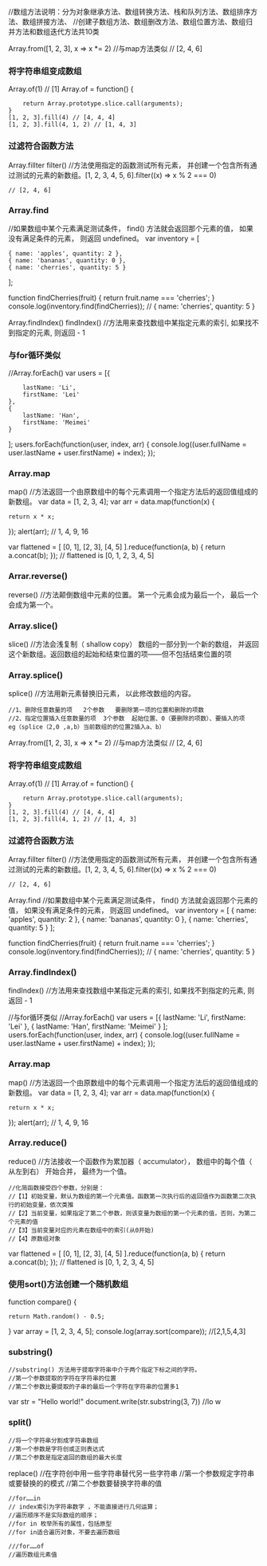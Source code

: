 //数组方法说明：分为对象继承方法、数组转换方法、栈和队列方法、数组排序方法、数组拼接方法、
//创建子数组方法、数组删改方法、数组位置方法、数组归并方法和数组迭代方法共10类

Array.from([1, 2, 3], x => x *= 2) //与map方法类似
    // [2, 4, 6]
### 将字符串组变成数组

Array.of(1) // [1]
Array.of = function() {

        return Array.prototype.slice.call(arguments);
    }
    [1, 2, 3].fill(4) // [4, 4, 4]
    [1, 2, 3].fill(4, 1, 2) // [1, 4, 3]

### 过滤符合函数方法

Array.fillter
filter() //方法使用指定的函数测试所有元素， 并创建一个包含所有通过测试的元素的新数组。[1, 2, 3, 4, 5, 6].filter((x) => x % 2 === 0)

    // [2, 4, 6]


### Array.find 

//如果数组中某个元素满足测试条件， find() 方法就会返回那个元素的值， 如果没有满足条件的元素， 则返回 undefined。
var inventory = [

    { name: 'apples', quantity: 2 },
    { name: 'bananas', quantity: 0 },
    { name: 'cherries', quantity: 5 }
];

function findCherries(fruit) {
    return fruit.name === 'cherries';
}
console.log(inventory.find(findCherries)); // { name: 'cherries', quantity: 5 }


Array.findIndex()
findIndex() //方法用来查找数组中某指定元素的索引, 如果找不到指定的元素, 则返回 - 1

### 与for循环类似

//Array.forEach()
var users = [{

        lastName: 'Li',
        firstName: 'Lei'
    },
    {
        lastName: 'Han',
        firstName: 'Meimei'
    }
];
users.forEach(function(user, index, arr) {
    console.log((user.fullName = user.lastName + user.firstName) + index);
});

### Array.map

map() //方法返回一个由原数组中的每个元素调用一个指定方法后的返回值组成的新数组。
var data = [1, 2, 3, 4];
var arr = data.map(function(x) {

    return x * x;
});
alert(arr); // 1, 4, 9, 16


var flattened = [
    [0, 1],
    [2, 3],
    [4, 5]
].reduce(function(a, b) {
    return a.concat(b);
});
// flattened is [0, 1, 2, 3, 4, 5]

### Arrar.reverse()

reverse() //方法颠倒数组中元素的位置。 第一个元素会成为最后一个， 最后一个会成为第一个。

### Array.slice()

slice() //方法会浅复制（ shallow copy） 数组的一部分到一个新的数组， 并返回这个新数组。返回数组的起始和结束位置的项——但不包括结束位置的项

### Array.splice()

splice() //方法用新元素替换旧元素， 以此修改数组的内容。

    //1、删除任意数量的项   2个参数   要删除第一项的位置和删除的项数
    //2、指定位置插入任意数量的项  3个参数  起始位置、0（要删除的项数）、要插入的项   eg（splice（2,0 ,a,b）当前数组的的位置2插入a、b）
Array.from([1, 2, 3], x => x *= 2) //与map方法类似
    // [2, 4, 6]
### 将字符串组变成数组

Array.of(1) // [1]
Array.of = function() {

        return Array.prototype.slice.call(arguments);
    }
    [1, 2, 3].fill(4) // [4, 4, 4]
    [1, 2, 3].fill(4, 1, 2) // [1, 4, 3]

### 过滤符合函数方法

Array.fillter
filter() //方法使用指定的函数测试所有元素， 并创建一个包含所有通过测试的元素的新数组。[1, 2, 3, 4, 5, 6].filter((x) => x % 2 === 0)

    // [2, 4, 6]


Array.find //如果数组中某个元素满足测试条件， find() 方法就会返回那个元素的值， 如果没有满足条件的元素， 则返回 undefined。
var inventory = [
    { name: 'apples', quantity: 2 },
    { name: 'bananas', quantity: 0 },
    { name: 'cherries', quantity: 5 }
];

function findCherries(fruit) {
    return fruit.name === 'cherries';
}
console.log(inventory.find(findCherries)); // { name: 'cherries', quantity: 5 }

### Array.findIndex()

findIndex() //方法用来查找数组中某指定元素的索引, 如果找不到指定的元素, 则返回 - 1


//与for循环类似
//Array.forEach()
var users = [{
        lastName: 'Li',
        firstName: 'Lei'
    },
    {
        lastName: 'Han',
        firstName: 'Meimei'
    }
];
users.forEach(function(user, index, arr) {
    console.log((user.fullName = user.lastName + user.firstName) + index);
});

### Array.map

map() //方法返回一个由原数组中的每个元素调用一个指定方法后的返回值组成的新数组。
var data = [1, 2, 3, 4];
var arr = data.map(function(x) {

    return x * x;
});
alert(arr); // 1, 4, 9, 16

### Array.reduce()

reduce() //方法接收一个函数作为累加器（ accumulator）， 数组中的每个值（ 从左到右） 开始合并， 最终为一个值。

    //化简函数接受四个参数，分别是：
    //【1】初始变量，默认为数组的第一个元素值。函数第一次执行后的返回值作为函数第二次执行的初始变量，依次类推
    //【2】当前变量，如果指定了第二个参数，则该变量为数组的第一个元素的值，否则，为第二个元素的值
    //【3】当前变量对应的元素在数组中的索引(从0开始)
    //【4】原数组对象

var flattened = [
    [0, 1],
    [2, 3],
    [4, 5]
].reduce(function(a, b) {
    return a.concat(b);
});
// flattened is [0, 1, 2, 3, 4, 5]

### 使用sort()方法创建一个随机数组

function compare() {

    return Math.random() - 0.5;
}
var array = [1, 2, 3, 4, 5];
console.log(array.sort(compare)); //[2,1,5,4,3]



### substring()

    //substring() 方法用于提取字符串中介于两个指定下标之间的字符。
    //第一个参数提取的字符在字符串的位置
    //第二个参数比要提取的子串的最后一个字符在字符串的位置多1
var str = "Hello world!"
document.write(str.substring(3, 7)) //lo w

### split()

    //将一个字符串分割成字符串数组
    //第一个参数是字符创或正则表达式
    //第二个参数是指定返回的数组的最大长度

replace()
    //在字符创中用一些字符串替代另一些字符串
    //第一个参数规定字符串或要替换的的模式
    //第二个参数要替换字符串的值


    //for……in
    // index索引为字符串数字 ，不能直接进行几何运算；
    //遍历顺序不是实际数组的顺序；
    //for in 枚举所有的属性，包括原型
    //for in适合遍历对象，不要去遍历数组
    
    ///for……of
    //遍历数组元素值